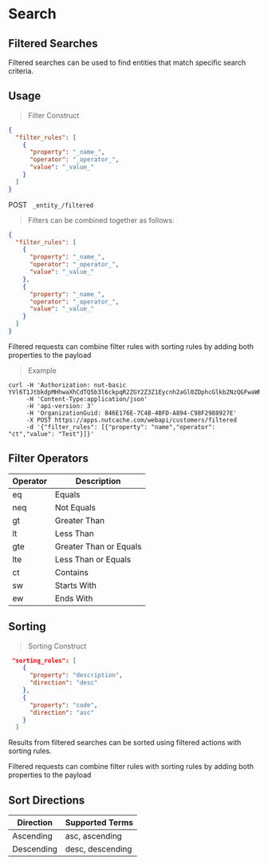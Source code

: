 # Search

## Filtered Searches

Filtered searches can be used to find entities that match specific search criteria.


## Usage

>Filter Construct

```json
{
  "filter_rules": [
    {
      "property": "_name_",
      "operator": "_operator_",
      "value": "_value_"
    }
  ]
}
```

<span class="http-method http-post">POST</span> ` _entity_/filtered`

>Filters can be combined together as follows:

```json
{
  "filter_rules": [
    {
      "property": "_name_",
      "operator": "_operator_",
      "value": "_value_"
    },
    {
      "property": "_name_",
      "operator": "_operator_",
      "value": "_value_"
    }
  ]
}
```

<aside class="notice">
Filtered requests can combine filter rules with sorting rules by adding both properties to the payload
</aside>

>Example

```shell
curl -H 'Authorization: nut-basic YVl6T1JtbkdpMHhwaXhCdTQ5b3l6ckpqR2ZGY2Z3Z1Eycnh2aGl0ZDphcGlkb2NzQGFwaWRvY3MuY29tOnBhc3N3b3Jk' 
     -H 'Content-Type:application/json' 
	 -H 'api-version: 3' 
	 -H 'OrganizationGuid: 846E176E-7C4B-4BFD-A894-C98F2988927E' 
	 -X POST https://apps.nutcache.com/webapi/customers/filtered 
	 -d '{"filter_rules": [{"property": "name","operator": "ct","value": "Test"}]}'
```

## Filter Operators

| Operator | Description            |
|----------|------------------------|
| eq       | Equals                 |
| neq      | Not Equals             |
| gt       | Greater Than           |
| lt       | Less Than              |
| gte      | Greater Than or Equals |
| lte      | Less Than or Equals    |
| ct       | Contains               |
| sw       | Starts With            |
| ew       | Ends With              |

## Sorting

>Sorting Construct

```json
 "sorting_rules": [
    {
      "property": "description",
      "direction": "desc"
    },
    {
      "property": "code",
      "direction": "asc"
    }
  ]
```

Results from filtered searches can be sorted using filtered actions with sorting rules.

<aside class="notice">
Filtered requests can combine filter rules with sorting rules by adding both properties to the payload
</aside>

## Sort Directions

| Direction  | Supported Terms  |
|------------|------------------|
| Ascending  | asc, ascending   |
| Descending | desc, descending |